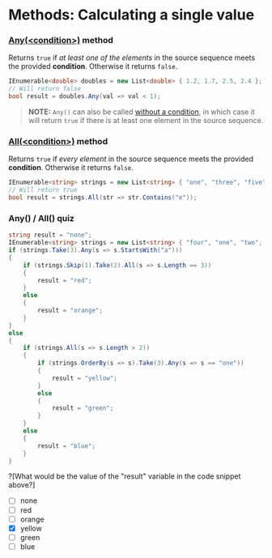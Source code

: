 [//]: # (GENERATED FILE -- DO NOT EDIT)
# Methods: Calculating a single value

### [Any(&lt;condition&gt;)](https://msdn.microsoft.com/en-us/library/bb534972%28v=vs.110%29.aspx) method
Returns `true` if _at least one of the elements_ in the source sequence meets the provided **condition**. Otherwise it returns `false`.

```csharp
IEnumerable<double> doubles = new List<double> { 1.2, 1.7, 2.5, 2.4 };
// Will return false
bool result = doubles.Any(val => val < 1);
```

> **NOTE:** `Any()` can also be called [without a condition](https://msdn.microsoft.com/en-us/library/bb337697%28v=vs.110%29.aspx), in which case it will return `true` if there is at least one element in the source sequence.

### [All(&lt;condition&gt;)](https://msdn.microsoft.com/en-us/library/bb548541%28v=vs.110%29.aspx) method
Returns `true` if _every element_ in the source sequence meets the provided **condition**. Otherwise it returns `false`.

```csharp
IEnumerable<string> strings = new List<string> { "one", "three", "five" };
// Will return true
bool result = strings.All(str => str.Contains("e"));
```

### Any() / All() quiz
```csharp
string result = "none";
IEnumerable<string> strings = new List<string> { "four", "one", "two", "three", "five" };
if (strings.Take(3).Any(s => s.StartsWith("a")))
{
    if (strings.Skip(1).Take(2).All(s => s.Length == 3))
    {
        result = "red";
    }
    else
    {
        result = "orange";
    }
}
else
{
    if (strings.All(s => s.Length > 2))
    {
        if (strings.OrderBy(s => s).Take(3).Any(s => s == "one"))
        {
            result = "yellow";
        }
        else
        {
            result = "green";
        }
    }
    else
    {
        result = "blue";
    }
}
```

?[What would be the value of the "result" variable in the code snippet above?]
 - [ ] none
 - [ ] red
 - [ ] orange
 - [x] yellow
 - [ ] green
 - [ ] blue
